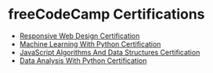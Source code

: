 # freeCodeCamp Certifications
- [Responsive Web Design Certification](https://github.com/truonghet/freecodecamp/blob/master/Responsive%20Web%20Design%20Certification/Certificate.pdf)
- [Machine Learning With Python Certification](https://github.com/truonghet/freecodecamp/blob/master/Machine%20Learning%20With%20Python%20Certification/Certificate.pdf)
- [JavaScript Algorithms And Data Structures Certification](https://github.com/truonghet/freecodecamp/blob/master/JavaScript%20Algorithms%20And%20Data%20Structures%20Certification/Certificate.pdf)
- [Data Analysis With Python Certification](https://github.com/truonghet/freecodecamp/blob/master/Data%20Analysis%20With%20Python%20Certification/Certificate.pdf)
